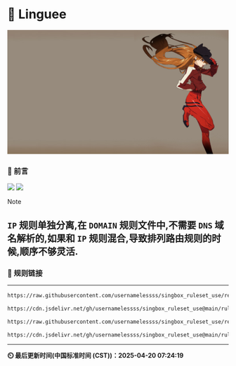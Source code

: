 
# 🧸 Linguee
![](https://raw.githubusercontent.com/usernamelessss/picture-bed/main/images/202504042256831.jpg)
### 📣 前言
![](https://shields.io/badge/-移除重复规则-ff69b4) ![](https://shields.io/badge/-IP&nbsp;规则单独存放不与&nbsp;DOMAIN&nbsp;等混合-green)
> [!NOTE]
**`IP` 规则单独分离,在 `DOMAIN` 规则文件中,不需要 `DNS` 域名解析的,如果和 `IP` 规则混合,导致排列路由规则的时候,顺序不够灵活.**
---

###  🔗 规则链接
---

```url
https://raw.githubusercontent.com/usernamelessss/singbox_ruleset_use/refs/heads/main/rule/Linguee/Linguee_No_IP.json
```

```url
https://cdn.jsdelivr.net/gh/usernamelessss/singbox_ruleset_use@main/rule/Linguee/Linguee_No_IP.json
```

```url
https://raw.githubusercontent.com/usernamelessss/singbox_ruleset_use/refs/heads/main/rule/Linguee/Linguee_No_IP.srs
```

```url
https://cdn.jsdelivr.net/gh/usernamelessss/singbox_ruleset_use@main/rule/Linguee/Linguee_No_IP.srs
```

---
**⏲️ 最后更新时间(中国标准时间 (CST))：2025-04-20 07:24:19**